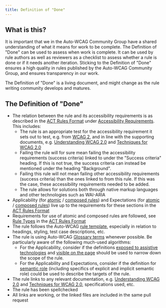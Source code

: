 ```yaml
---
title: Definition of "Done"
---
```


## What is this? 

It is important that we in the Auto-WCAG Community Group have a shared understanding of what it means for work to be complete. 
The Definition of "Done" can be used to assess when work is complete.
It can be used by rule authors as well as reviewers as a checklist to assess whether a rule is done or if it needs another iteration.
Sticking to the Definition of "Done" ensures a high quality in rules published by the Auto-WCAG Community Group, and ensures transparency in our work. 

The Definition of "Done" is a living document, and might change as the rule writing community develops and matures.

## The Definition of "Done"
- The relation between the rule and its accessibility requirements is as described in the [ACT Rules Format](https://www.w3.org/TR/act-rules-format/) under [Accessibility Requirements](https://www.w3.org/TR/act-rules-format/#structure-accessibility-requirements). This includes:
    - The rule is an appropriate test for the accessibility requirement it sets out to test, e.g. from [WCAG 2](https://www.w3.org/TR/WCAG21/), and in line with the supporting documents, e.g. [Understanding WCAG 2.0](https://www.w3.org/TR/UNDERSTANDING-WCAG20/) and [Techniques for WCAG 2.0](https://www.w3.org/TR/WCAG-TECHS/)
    - Failing the rule will for sure mean failing the accessibility requirements (success criteria) linked to under the "Success criteria" heading. If this is not true, the success criteria can instead be mentioned under the heading "Background".
    - Failing this rule will not mean failing other accessibility requirements (success criteria) than the ones linked to from this rule. If this was the case, these accessibility requirements needed to be added.
    - The rule allows for solutions both through native markup languages and other technologies such as WAI-ARIA
- Applicability (for [atomic](https://www.w3.org/TR/act-rules-format/#test-applicability) / [composed rules](https://www.w3.org/TR/act-rules-format/#aggregation-applicability)) and Expectations (for [atomic](https://www.w3.org/TR/act-rules-format/#test-expectations) / [composed rules](https://www.w3.org/TR/act-rules-format/#aggregation-expectations)) live up to the requirements for these sections in the [ACT Rules Format](https://www.w3.org/TR/act-rules-format/)
- Requirements for use of atomic and composed rules are followed, see [Rule Types](https://www.w3.org/TR/act-rules-format/#rule-types) in the [ACT Rules Format](https://www.w3.org/TR/act-rules-format/)
- The rule follows the Auto-WCAG [rule template](/design/rule-template.html), especially in relation to headings, styling, test case descriptions, etc.
- The rule is using Auto-WCAG [Glossary terms](https://auto-wcag.github.io/auto-wcag/pages/algorithms/) whenever possible. Be particularly aware of the following much-used algorithms:
    - For the Applicability, consider if the definitions [exposed to assistive technologies](#exposed-to-assistive-technologies) and [visible on the page](#visible-on-the-page) should be used to narrow down the scope of the rule.
    - For the Applicability and Expectations, consider if the definition for [semantic role](#semantic-role) (including specifics of explicit and implicit semantic role) could be used to describe the targets of the rule.
- The rule links to any relevant documentation, e.g. [Understanding WCAG 2.0](https://www.w3.org/TR/UNDERSTANDING-WCAG20/) and [Techniques for WCAG 2.0](https://www.w3.org/TR/WCAG-TECHS/), specifications used, etc.
- The rule has been spellchecked
- All links are working, or the linked files are included in the same pull request
